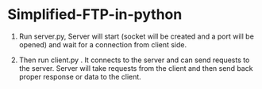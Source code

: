 # Simplified-FTP-in-python
1. Run server.py, Server will start (socket will be created and a port will be opened) and wait for a connection from client side.

2. Then run client.py . It connects to the server and can send requests to the server. Server will take requests from the client and then send back proper response or data to the client.
